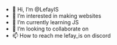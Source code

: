 - 👋 Hi, I’m @LefayIS
- 👀 I’m interested in making websites
- 🌱 I’m currently learning JS
- 💞️ I’m looking to collaborate on 
- 📫 How to reach me lefay_is on discord

<!---
LefayIS/LefayIS is a ✨ special ✨ repository because its `README.md` (this file) appears on your GitHub profile.
You can click the Preview link to take a look at your changes.
--->
